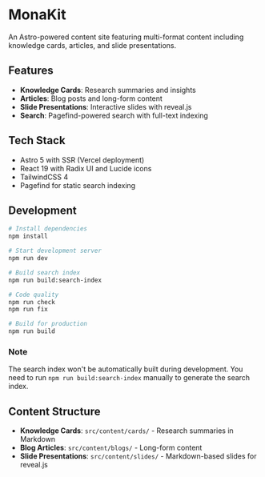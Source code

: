 # MonaKit

An Astro-powered content site featuring multi-format content including knowledge cards, articles, and slide presentations.

## Features

- **Knowledge Cards**: Research summaries and insights
- **Articles**: Blog posts and long-form content
- **Slide Presentations**: Interactive slides with reveal.js
- **Search**: Pagefind-powered search with full-text indexing

## Tech Stack

- Astro 5 with SSR (Vercel deployment)
- React 19 with Radix UI and Lucide icons
- TailwindCSS 4
- Pagefind for static search indexing

## Development

```bash
# Install dependencies
npm install

# Start development server
npm run dev

# Build search index
npm run build:search-index

# Code quality
npm run check
npm run fix

# Build for production
npm run build
```

### Note

The search index won't be automatically built during development. You need to run `npm run build:search-index` manually to generate the search index.

## Content Structure

- **Knowledge Cards**: `src/content/cards/` - Research summaries in Markdown
- **Blog Articles**: `src/content/blogs/` - Long-form content
- **Slide Presentations**: `src/content/slides/` - Markdown-based slides for reveal.js
